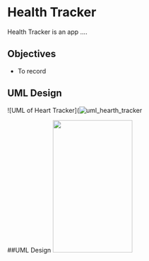 # Health Tracker
Health Tracker is an app ....

## Objectives
* To record

## UML Design
![UML of Heart Tracker](![uml_hearth_tracker](https://user-images.githubusercontent.com/104196471/175789245-2a5fd874-e7e1-4328-bbaf-c4e72fb003e7.png)

##UML Design
<img src="https://user-images.githubusercontent.com/104196471/175789245-2a5fd874-e7e1-4328-bbaf-c4e72fb003e7.png" width="180" height="300">
